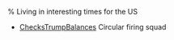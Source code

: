 % Living in interesting times for the US

* [ChecksTrumpBalances](ChecksTrumpBalances.html) Circular firing squad
